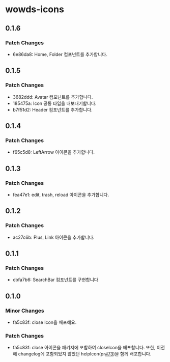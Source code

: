 # wowds-icons

## 0.1.6

### Patch Changes

- 6e86da8: Home, Folder 컴포넌트를 추가합니다.

## 0.1.5

### Patch Changes

- 3682ddd: Avatar 컴포넌트를 추가합니다.
- 185475a: Icon 공통 타입을 내보내기합니다.
- b7f51d2: Header 컴포넌트를 추가합니다.

## 0.1.4

### Patch Changes

- f65c5d8: LeftArrow 아이콘을 추가합니다.

## 0.1.3

### Patch Changes

- fea47e1: edit, trash, reload 아이콘을 추가합니다.

## 0.1.2

### Patch Changes

- ac27c6b: Plus, Link 아이콘을 추가합니다.

## 0.1.1

### Patch Changes

- cbfa7b6: SearchBar 컴포넌트를 구현합니다

## 0.1.0

### Minor Changes

- fa5c83f: close Icon을 배포해요.

### Patch Changes

- fa5c83f: close 아이콘을 패키지에 포함하여 closeIcon을 배포합니다. 또한, 이전에 changelog에 포함되었지 않았던 helpIcon(pr[#73](https://github.com/GDSC-Hongik/wow-design-system/pull/73))을 함께 배포합니다.
